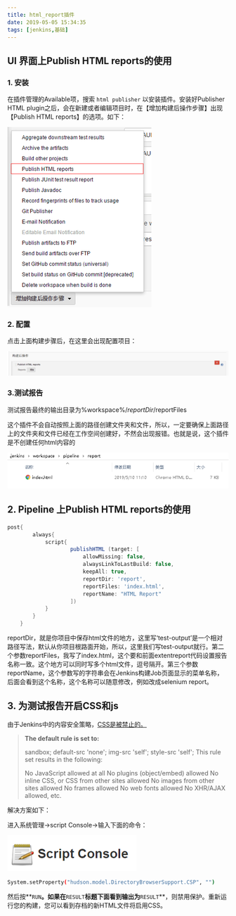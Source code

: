 ```yaml
---
title: html_report插件
date: 2019-05-05 15:34:35
tags: [jenkins,基础]
---
```


## UI 界面上Publish HTML reports的使用

### 1. 安装
在插件管理的Available项，搜索 `html publisher` 以安装插件。安装好Publisher HTML plugin之后，会在新建或者编辑项目时，在【增加构建后操作步骤】出现【Publish HTML reports】的选项。如下：



![img](/images/417871348249418.png)

### 2. 配置
点击上面构建步骤后，在这里会出现配置项目：

![img](/images/417876282904053.png)

### 3.测试报告

测试报告最终的输出目录为%workspace%/$reportDir/$reportFiles

这个插件不会自动按照上面的路径创建文件夹和文件，所以，一定要确保上面路径上的文件夹和文件已经在工作空间创建好，不然会出现报错。也就是说，这个插件是不创建任何html内容的

![img](/images/1557459385849.png)


## 2. Pipeline 上Publish HTML reports的使用
```groovy
post{
        always{
            script{
                    publishHTML (target: [
                        allowMissing: false,
                        alwaysLinkToLastBuild: false,
                        keepAll: true,
                        reportDir: 'report',
                        reportFiles: 'index.html',
                        reportName: "HTML Report"
                    ])
            }
        }
    }
```

reportDir，就是你项目中保存html文件的地方，这里写‘test-output’是一个相对路径写法，默认从你项目根路面开始，所以，这里我们写test-output就行。第二个参数reportFiles，我写了index.html，这个要和前面extentreport代码设置报告名称一致。这个地方可以同时写多个html文件，逗号隔开。第三个参数reportName，这个参数写的字符串会在Jenkins构建Job页面显示的菜单名称，后面会看到这个名称，这个名称可以随意修改，例如改成selenium report。

## 3. 为测试报告开启CSS和js

由于Jenkins中的内容安全策略，[CSS是被禁止的。](https://wiki.jenkins-ci.org/display/JENKINS/Configuring+Content+Security+Policy)

> **The default rule is set to:**
>
> sandbox; default-src 'none'; img-src 'self'; style-src 'self';
> This rule set results in the following:
>
> No JavaScript allowed at all
> No plugins (object/embed) allowed
> No inline CSS, or CSS from other sites allowed
> No images from other sites allowed
> No frames allowed
> No web fonts allowed
> No XHR/AJAX allowed, etc.



解决方案如下：

进入系统管理->script Console->输入下面的命令：

![img](/images/1560927214666.png)

```bash
System.setProperty("hudson.model.DirectoryBrowserSupport.CSP", "")
```

然后按**`RUN`**。如果在**`RESULT`**标题下面看到输出为**`RESULT`**，则禁用保护。重新运行您的构建，您可以看到存档的新HTML文件将启用CSS。

